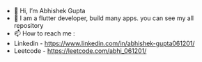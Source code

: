 
- 👋 Hi, I’m Abhishek Gupta
- 👀 I am a flutter developer, build many apps. you can see my all repository
- 📫 How to reach me :
- Linkedin - https://www.linkedin.com/in/abhishek-gupta061201/
- Leetcode - https://leetcode.com/abhi_061201/

<!---
abhi061201/abhi061201 is a ✨ special ✨ repository because its `README.md` (this file) appears on your GitHub profile.
You can click the Preview link to take a look at your changes.
--->
